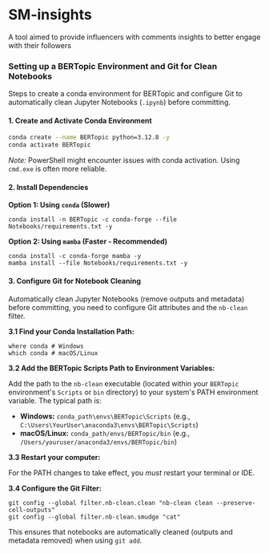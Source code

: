 # SM-insights

A tool aimed to provide influencers with comments insights to better engage with their followers

### Setting up a BERTopic Environment and Git for Clean Notebooks

Steps to create a conda environment for BERTopic and configure Git to automatically clean Jupyter Notebooks (`.ipynb`) before committing.

#### 1. Create and Activate Conda Environment

```bash
conda create --name BERTopic python=3.12.8 -y
conda activate BERTopic
```

_Note:_ PowerShell might encounter issues with conda activation. Using `cmd.exe` is often more reliable.

#### 2. Install Dependencies

**Option 1: Using `conda` (Slower)**

```
conda install -n BERTopic -c conda-forge --file Notebooks/requirements.txt -y
```

**Option 2: Using `mamba` (Faster - Recommended)**

```
conda install -c conda-forge mamba -y
mamba install --file Notebooks/requirements.txt -y
```

#### 3. Configure Git for Notebook Cleaning

Automatically clean Jupyter Notebooks (remove outputs and metadata) before committing, you need to configure Git attributes and the `nb-clean` filter.

**3.1 Find your Conda Installation Path:**

```
where conda # Windows
which conda # macOS/Linux
```

**3.2 Add the BERTopic Scripts Path to Environment Variables:**

Add the path to the `nb-clean` executable (located within your `BERTopic` environment's `Scripts` or `bin` directory) to your system's PATH environment variable. The typical path is:

- **Windows:** `conda_path\envs\BERTopic\Scripts` (e.g., `C:\Users\YourUser\anaconda3\envs\BERTopic\Scripts`)
- **macOS/Linux:** `conda_path/envs/BERTopic/bin` (e.g., `/Users/youruser/anaconda3/envs/BERTopic/bin`)

**3.3 Restart your computer:**

For the PATH changes to take effect, you _must_ restart your terminal or IDE.

**3.4 Configure the Git Filter:**

```
git config --global filter.nb-clean.clean "nb-clean clean --preserve-cell-outputs"
git config --global filter.nb-clean.smudge "cat"
```

This ensures that notebooks are automatically cleaned (outputs and metadata removed) when using `git add`.
